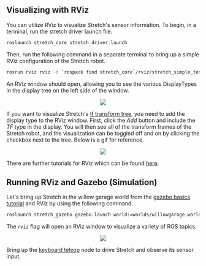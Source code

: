 ## Visualizing with RViz

You can utilize RViz to visualize Stretch's sensor information. To begin, in a terminal, run the stretch driver launch file.

```{.bash .shell-prompt}
roslaunch stretch_core stretch_driver.launch
```

Then, run the following command in a separate terminal to bring up a simple RViz configuration of the Stretch robot.

```{.bash .shell-prompt}
rosrun rviz rviz -d `rospack find stretch_core`/rviz/stretch_simple_test.rviz
```

An RViz window should open, allowing you to see the various DisplayTypes in the display tree on the left side of the window.

<p align="center">
  <img src="https://raw.githubusercontent.com/hello-robot/stretch_tutorials/noetic/images/simple_rviz.png"/>
</p>

If you want to visualize Stretch's [tf transform tree](http://wiki.ros.org/rviz/DisplayTypes/TF), you need to add the display type to the RViz window. First, click the *Add* button and include the *TF*  type in the display. You will then see all of the transform frames of the Stretch robot, and the visualization can be toggled off and on by clicking the checkbox next to the tree. Below is a gif for reference.

<p align="center">
  <img src="https://raw.githubusercontent.com/hello-robot/stretch_tutorials/noetic/images/rviz_adding_tf.gif"/>
</p>

There are further tutorials for RViz which can be found [here](http://wiki.ros.org/rviz/Tutorials).

## Running RViz and Gazebo (Simulation)
Let's bring up Stretch in the willow garage world from the [gazebo basics tutorial](gazebo_basics.md) and RViz by using the following command.

```{.bash .shell-prompt}
roslaunch stretch_gazebo gazebo.launch world:=worlds/willowgarage.world rviz:=true
```

The `rviz` flag will open an RViz window to visualize a variety of ROS topics.

<p align="center">
  <img src="https://raw.githubusercontent.com/hello-robot/stretch_tutorials/noetic/images/willowgarage_with_rviz.png"/>
</p>

Bring up the [keyboard teleop](teleoperating_stretch.md) node to drive Stretch and observe its sensor input.